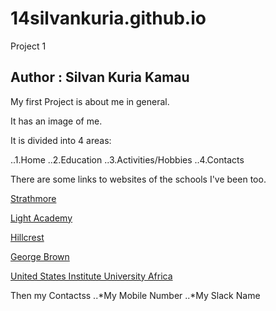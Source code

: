 # 14silvankuria.github.io
Project 1
## Author : Silvan Kuria Kamau
My first Project is about me in general.


It has an image of me.


It is divided into 4 areas:


..1.Home
..2.Education
..3.Activities/Hobbies
..4.Contacts

There are some links to websites of the schools I've been too.


[Strathmore](https://www.strathmore.ac.ke)


[Light Academy](https://www.lis.sc.ke)


[Hillcrest](https://www.hillcrest.ac.ke)


[George Brown](https://www.georgebrown.ca)


[United States Institute University Africa](https://www.usiu.ac.ke)


Then my Contactss
..*My Mobile Number
..*My Slack Name

